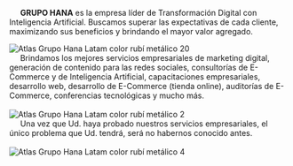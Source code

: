 &nbsp;&nbsp;&nbsp;&nbsp;&nbsp;<b>GRUPO HANA</b> es la empresa líder de Transformación Digital con Inteligencia Artificial. Buscamos superar las expectativas de cada cliente, maximizando sus beneficios y brindando el mayor valor agregado.<br>

![Atlas Grupo Hana Latam color rubí metálico 20](https://github.com/user-attachments/assets/73830f93-efcd-4466-9746-8f7342820dbe)
<br>&nbsp;&nbsp;&nbsp;&nbsp;&nbsp;Brindamos los mejores servicios empresariales de marketing digital, generación de contenido para las redes sociales, consultorías de E-Commerce y de Inteligencia Artificial, capacitaciones empresariales, desarrollo web, desarrollo de E-Commerce (tienda online), auditorías de E-Commerce, conferencias tecnológicas y mucho más.<br><br>
![Atlas Grupo Hana Latam color rubí metálico 2](https://github.com/user-attachments/assets/c488332d-3641-4113-a39e-72c44ea981dd)
<br>&nbsp;&nbsp;&nbsp;&nbsp;&nbsp;Una vez que Ud. haya probado nuestros servicios empresariales, el único problema que Ud. tendrá, será no habernos conocido antes.<br><br>
![Atlas Grupo Hana Latam color rubí metálico 4](https://github.com/user-attachments/assets/19addc50-517a-4aaa-8623-2993adcbebe7)



